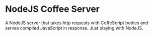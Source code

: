 # NodeJS Coffee Server

  A NodeJS server that takes http requests with CoffeScript bodies and
  serves compiled JavaScript in response. Just playing with NodeJS.
